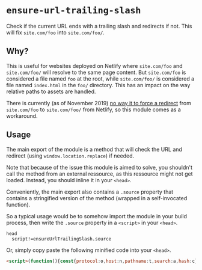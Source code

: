 # `ensure-url-trailing-slash`

Check if the current URL ends with a trailing slash and redirects if not. This
will fix `site.com/foo` into `site.com/foo/`.

## Why?

This is useful for websites deployed on Netlify where `site.com/foo` and
`site.com/foo/` will resolve to the same page content. But `site.com/foo` is
considered a file named `foo` at the root, while `site.com/foo/` is considered
a file named `index.html` in the `foo/` directory. This has an impact on the
way relative paths to assets are handled.

There is currently (as of November 2019) [no way it to force a redirect][1] from
`site.com/foo` to `site.com/foo/` from Netlify, so this module comes as
a workaround.

## Usage

The main export of the module is a method that will check the URL and redirect
(using `window.location.replace`) if needed.

Note that because of the issue this module is aimed to solve, you shouldn't
call the method from an external ressource, as this ressource might not get
loaded. Instead, you should inline it in your `<head>`.

Conveniently, the main export also contains a `.source` property that contains
a stringified version of the method (wrapped in a self-invocated function).

So a typical usage would be to somehow import the module in your build process,
then write the `.source` property in a `<script>` in your `<head>`.

```pug
head
  script!=ensureUrlTrailingSlash.source
```

Or, simply copy paste the following minified code into your `<head>`.

<!-- minified: start -->
```html
<script>(function(){const{protocol:o,host:n,pathname:t,search:a,hash:c}=window.location;t.endsWith("/")||t.includes(".")||window.location.replace(`${o}//${n}${t}/${a}${c}`)})()</script>
```
<!-- minified: end -->

[1]: https://community.netlify.com/t/bug-in-non-trailing-slash-rewrite/452/29
